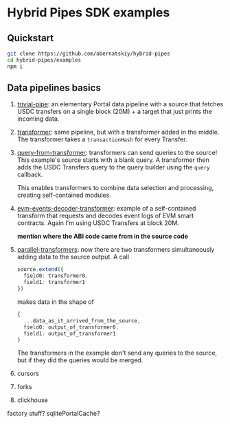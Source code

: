 # Hybrid Pipes SDK examples

## Quickstart

```bash
git clone https://github.com/abernatskiy/hybrid-pipes
cd hybrid-pipes/examples
npm i
```

## Data pipelines basics

1. [trivial-pipe](src/01-trivial-pipe.ts): an elementary Portal data pipeline with a source that fetches USDC transfers on a single block (20M) + a target that just prints the incoming data.

2. [transformer](src/02-transformer.ts): same pipeline, but with a transformer added in the middle. The transformer takes a `transactionHash` for every Transfer.

3. [query-from-transformer](src/03-query-from-transformer.ts): transformers can send queries to the source! This example's source starts with a blank query. A transformer then adds the USDC Transfers query to the query builder using the `query` callback.

   This enables transformers to combine data selection and processing, creating self-contained modules.

4. [evm-events-decoder-transformer](src/04-evm-events-decoder-transformer.ts): example of a self-contained transform that requests and decodes event logs of EVM smart contracts. Again I'm using USDC Transfers at block 20M.

   **mention where the ABI code came from in the source code**

5. [parallel-transformers](src/05-parallel-transformers.ts): now there are two transformers simultaneously adding data to the source output. A call
   ```ts
   source.extend({
     field0: transformer0,
     field1: transformer1
   })
   ```
   makes data in the shape of
   ```ts
   {
     ...data_as_it_arrived_from_the_source,
     field0: output_of_transformer0,
     field1: output_of_transformer1
   }
   ```
   The transformers in the example don't send any queries to the source, but if they did the queries would be merged.

6. cursors

7. forks

8. clickhouse

factory stuff?
sqlitePortalCache?
